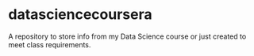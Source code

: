 # datasciencecoursera
A repository to store info from my Data Science course or just created to meet class requirements.

